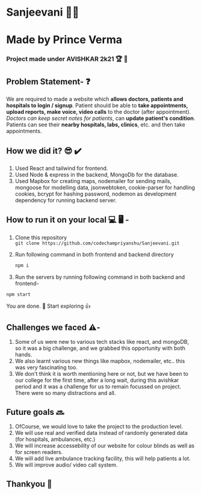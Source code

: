 # Sanjeevani :health_worker:
# Made by Prince Verma  
### Project made under AVISHKAR 2k21 :trophy: :1st_place_medal:

## Problem Statement- :question:
  We are required to made a website which **allows doctors, patients and hospitals to login / signup**. Patient should be able to **take appointments, upload reports, make voice, video calls**
  to the doctor (after appointment). 
  *Doctors can keep secret notes for patients*, can **update patient's condition**.
  Patients can see their **nearby hospitals, labs, clinics**, etc. and then take appointments.
  
## How we did it? :sunglasses: :heavy_check_mark:
  1. Used React and tailwind for frontend.
  1. Used Node & express in the backend, MongoDb for the database.
  1. Used Mapbox for creating maps, nodemailer for sending mails, mongoose for modelling data, jsonwebtoken, cookie-parser for handling cookies, bcrypt for hashing password, nodemon as development dependency for running backend server.
 
## How to run it on your local :computer: :desktop_computer: -
  1. Clone this repository  
    ```
    git clone https://github.com/codechampriyanshu/Sanjeevani.git
    ```
    
  1. Run following command in both frontend and backend directory 
     
     ``` js
     npm i
     ``` 
  1. Run the servers by running following command in both backend and frontend-
  ``` js
  npm start
  ```
   You are done. :clap: Start exploring :+1:
  
  ## Challenges we faced :warning:-
  1. Some of us were new to various tech stacks like react, and mongoDB, so it was a big challenge, and we grabbed this opportunity with both hands.
  2. We also learnt various new things like mapbox, nodemailer, etc.. this was very fascinating too.
  3. We don't think it is worth mentioning here or not, but we have been to our college for the first time, after a long wait, during this avishkar period and it was a challenge for us to remain focussed on project. There were so many distractions and all.
  
  ## Future goals :soon:
  1. OfCourse, we would love to take the project to the production level.
  2. We will use real and verified data instead of randomly generated data (for hospitals, ambulances, etc.)
  3. We will increase accessebility of our website for colour blinds as well as for screen readers.
  4. We will add live ambulance tracking facility, this will help patients a lot.
  5. We will improve audio/ video call system.
 
 ## Thankyou :pray:
